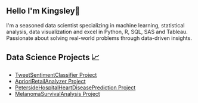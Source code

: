 ## Hello I'm Kingsley👔


I'm a seasoned data scientist specializing in machine learning, statistical analysis, data visualization and excel in Python, R, SQL, SAS and Tableau. Passionate about solving real-world problems through data-driven insights.

## Data Science Projects 📈
- [TweetSentimentClassifier Project](#TweetSentimentClassifier-project)
- [AprioriRetailAnalyzer Project](#AprioriRetailAnalyzer-project)
- [PetersideHospitalHeartDiseasePrediction Project](#PetersideHospitalHeartDiseasePrediction-project)
- [MelanomaSurvivalAnalysis Project](#MelanomaSurvivalAnalysis-project)





